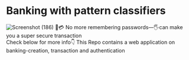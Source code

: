 # Banking with pattern classifiers
![Screenshot (186)](https://github.com/Blade2Cruzor/Banking-using-Biometric-Authentication/assets/113835673/9be3dd76-e342-4883-b14b-9315b706baf7)
🏦💳 No more remembering passwords—🖐can make you a super secure transaction<br/>
Check below for more info👇
This Repo contains a web application on banking-creation, transaction and authentication
